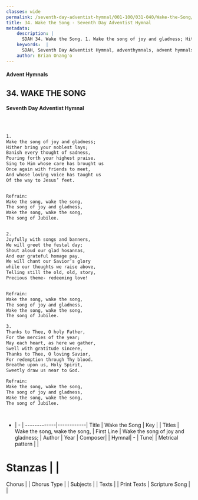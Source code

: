 ```yaml
---
classes: wide
permalink: /seventh-day-adventist-hymnal/001-100/031-040/Wake-the-Song/
title: 34. Wake the Song - Seventh Day Adventist Hymnal
metadata:
    description: |
      SDAH 34. Wake the Song. 1. Wake the song of joy and gladness; Hither bring your noblest lays; Banish every thought of sadness, Pouring forth your highest praise. Sing to Him whose care has brought us Once again with friends to meet, And whose loving voice has taught us Of the way to Jesus’ feet. 
    keywords:  |
      SDAH, Seventh Day Adventist Hymnal, adventhymnals, advent hymnals, Wake the Song, Wake the song of joy and gladness; ,Wake the song, wake the song,
    author: Brian Onang'o
---
```


#### Advent Hymnals
## 34. WAKE THE SONG
#### Seventh Day Adventist Hymnal

```txt



1.
Wake the song of joy and gladness;
Hither bring your noblest lays;
Banish every thought of sadness,
Pouring forth your highest praise.
Sing to Him whose care has brought us
Once again with friends to meet,
And whose loving voice has taught us
Of the way to Jesus’ feet.


Refrain:
Wake the song, wake the song,
The song of joy and gladness,
Wake the song, wake the song,
The song of Jubilee.


2.
Joyfully with songs and banners,
We will greet the festal day;
Shout aloud our glad hosannas,
And our grateful homage pay.
We will chant our Savior’s glory
while our thoughts we raise above,
Telling still the old, old, story,
Precious theme- redeeming love!


Refrain:
Wake the song, wake the song,
The song of joy and gladness,
Wake the song, wake the song,
The song of Jubilee.

3.
Thanks to Thee, O holy Father,
For the mercies of the year;
May each heart, as here we gather,
Swell with gratitude sincere,
Thanks to Thee, O loving Savior,
For redemption through Thy blood.
Breathe upon us, Holy Spirit,
Sweetly draw us near to God.

Refrain:
Wake the song, wake the song,
The song of joy and gladness,
Wake the song, wake the song,
The song of Jubilee.




```

- |   -  |
-------------|------------|
Title | Wake the Song |
Key |  |
Titles | Wake the song, wake the song, |
First Line | Wake the song of joy and gladness; |
Author | 
Year | 
Composer|  |
Hymnal|  - |
Tune|  |
Metrical pattern | |
# Stanzas |  |
Chorus |  |
Chorus Type |  |
Subjects |  |
Texts |  |
Print Texts | 
Scripture Song |  |
  
